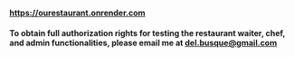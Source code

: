 #### https://ourestaurant.onrender.com

#### To obtain full authorization rights for testing the restaurant waiter, chef, and admin functionalities, please email me at del.busque@gmail.com
